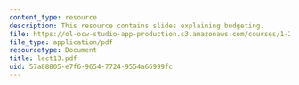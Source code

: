 ```yaml
---
content_type: resource
description: This resource contains slides explaining budgeting.
file: https://ol-ocw-studio-app-production.s3.amazonaws.com/courses/1-259j-transit-management-fall-2006/57a88805e7f6965477249554a66999fc_lect13.pdf
file_type: application/pdf
resourcetype: Document
title: lect13.pdf
uid: 57a88805-e7f6-9654-7724-9554a66999fc
---
```

